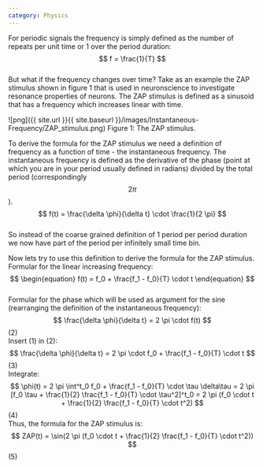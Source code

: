 ```yaml
---
category: Physics
---
```


For periodic signals the frequency is simply defined as the number of repeats per unit time or 1 over the period duration:  
$$ f = \frac{1}{T} $$  
But what if the frequency changes over time? Take as an example the ZAP stimulus shown in figure 1 that is used in neuronscience to investigate resonance properties of neurons. The ZAP stimulus is defined as a sinusoid that has a frequency which increases linear with time.  

![png]({{ site.url }}{{ site.baseurl }}/images/Instantaneous-Frequency/ZAP_stimulus.png)
Figure 1: The ZAP stimulus.  

To derive the formula for the ZAP stimulus we need a definition of frequency as a function of time - the instantaneous frequency. The instantaneous frequency is defined as the derivative of the phase (point at which you are in your period usually defined in radians) divided by the total period (correspondingly $$ 2 \pi $$).  
$$ f(t) = \frac{\delta \phi}{\delta t} \cdot \frac{1}{2 \pi} $$  
So instead of the coarse grained definition of 1 period per period duration we now have part of the period per infinitely small time bin.

Now lets try to use this definition to derive the formula for the ZAP stimulus.  
Formular for the linear increasing frequency:  
$$ \begin{equation} f(t) = f_0 + \frac{f_1 - f_0}{T} \cdot t \end{equation} $$  
Formular for the phase which will be used as argument for the sine (rearranging the definition of the instantaneous frequency):  
$$ \frac{\delta \phi}{\delta t} = 2 \pi \cdot f(t) $$ (2)  
Insert (1) in (2):  
$$ \frac{\delta \phi}{\delta t} = 2 \pi \cdot f_0 + \frac{f_1 - f_0}{T} \cdot t $$ (3)  
Integrate:  
$$ \phi(t) = 2 \pi \int^t_0 f_0 + \frac{f_1 - f_0}{T} \cdot \tau \delta\tau = 2 \pi [f_0 \tau + \frac{1}{2} \frac{f_1 - f_0}{T} \cdot \tau^2]^t_0 = 2 \pi (f_0 \cdot t + \frac{1}{2} \frac{f_1 - f_0}{T} \cdot t^2) $$ (4)  
Thus, the formula for the ZAP stimulus is:  
$$ ZAP(t) = \sin(2 \pi (f_0 \cdot t + \frac{1}{2} \frac{f_1 - f_0}{T} \cdot t^2)) $$ (5)  
